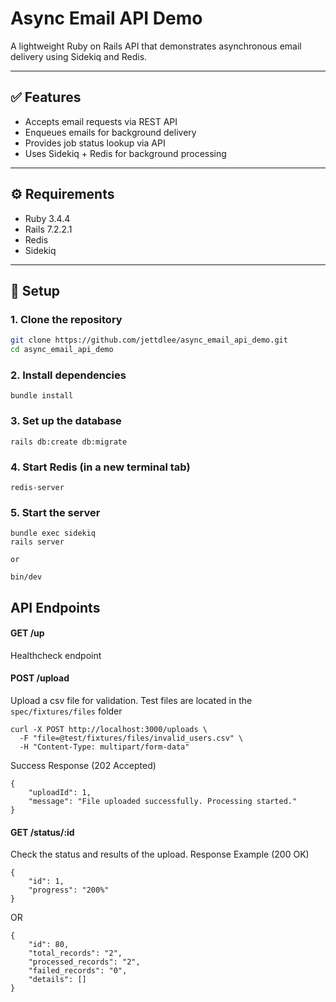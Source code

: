 # Async Email API Demo

A lightweight Ruby on Rails API that demonstrates asynchronous email delivery using Sidekiq and Redis.

---

## ✅ Features

- Accepts email requests via REST API
- Enqueues emails for background delivery
- Provides job status lookup via API
- Uses Sidekiq + Redis for background processing

---

## ⚙️ Requirements

- Ruby 3.4.4
- Rails 7.2.2.1
- Redis
- Sidekiq

---

## 🚀 Setup

### 1. Clone the repository

```bash
git clone https://github.com/jettdlee/async_email_api_demo.git
cd async_email_api_demo
```
### 2. Install dependencies

`bundle install`

### 3. Set up the database

`rails db:create db:migrate`

### 4. Start Redis (in a new terminal tab)

`redis-server`

### 5. Start the server

```
bundle exec sidekiq
rails server

or

bin/dev
```

## API Endpoints
#### GET /up

Healthcheck endpoint

#### POST /upload

Upload a csv file for validation. Test files are located in the `spec/fixtures/files` folder
```
curl -X POST http://localhost:3000/uploads \
  -F "file=@test/fixtures/files/invalid_users.csv" \
  -H "Content-Type: multipart/form-data"
```

Success Response (202 Accepted)
```
{
    "uploadId": 1,
    "message": "File uploaded successfully. Processing started."
}
```

#### GET /status/:id

Check the status and results of the upload.
Response Example (200 OK)
```
{
    "id": 1,
    "progress": "200%"
}
```
OR
```
{
    "id": 80,
    "total_records": "2",
    "processed_records": "2",
    "failed_records": "0",
    "details": []
}
```
